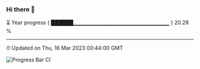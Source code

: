 ### Hi there 👋

⏳ Year progress { ██████▁▁▁▁▁▁▁▁▁▁▁▁▁▁▁▁▁▁▁▁▁▁▁▁ } 20.28 %

---

⏰ Updated on Thu, 16 Mar 2023 00:44:00 GMT

![Progress Bar CI](https://github.com/Shyam-Makwana/GitHub-Actions-Demo/workflows/Progress%20Bar%20CI/badge.svg)
